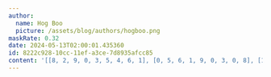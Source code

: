 ```yaml
---
author:
  name: Hog Boo
  picture: /assets/blog/authors/hogboo.png
maskRate: 0.32
date: 2024-05-13T02:00:01.435360
id: 8222c928-10cc-11ef-a3ce-7d8935afcc85
content: '[[8, 2, 9, 0, 3, 5, 4, 6, 1], [0, 5, 6, 1, 9, 0, 3, 0, 8], [1, 7, 0, 8, 4, 0, 5, 9, 2], [0, 9, 2, 0, 8, 4, 7, 1, 5], [0, 8, 5, 2, 6, 1, 9, 0, 3], [0, 0, 4, 0, 5, 7, 0, 2, 6], [5, 3, 7, 0, 0, 9, 0, 0, 4], [9, 6, 8, 4, 2, 0, 1, 0, 0], [0, 4, 0, 0, 0, 8, 6, 3, 9]]'
---
```

